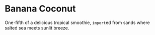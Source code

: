 # Banana Coconut

One-fifth of a delicious tropical smoothie, `import`ed from sands where salted sea meets sunlit breeze.
